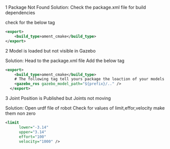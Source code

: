 1 Package Not Found 
Solution: Check the package.xml file for build dependencies

check for the below tag

```xml
<export>
    <build_type>ament_cmake</build_type>
</export>
```

2 Model is loaded but not visible in Gazebo

Solution: Head to the package.xml file
Add the below tag
```xml
<export>
    <build_type>ament_cmake</build_type>
    # The following tag tell yours package the loaction of your models
    <gazebo_ros gazebo_model_path="${prefix}/.." />
  </export>
```

3 Joint Position is Published but Joints not moving

Solution: Open urdf file of robot
Check for values of limit,effor,velocity make them non zero
```xml
<limit
      lower="-3.14"
      upper="3.14"
      effort="100"
      velocity="1000" />
```